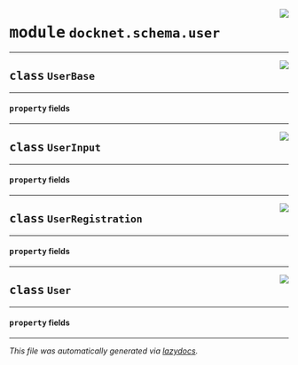 <!-- markdownlint-disable -->

<a href="https://github.com/khulnasoft/docknet/blob/main/backend/src/docknet/schema/user.py#L0"><img align="right" style="float:right;" src="https://img.shields.io/badge/-source-cccccc?style=flat-square"></a>

# <kbd>module</kbd> `docknet.schema.user`






---

<a href="https://github.com/khulnasoft/docknet/blob/main/backend/src/docknet/schema/user.py#L15"><img align="right" style="float:right;" src="https://img.shields.io/badge/-source-cccccc?style=flat-square"></a>

## <kbd>class</kbd> `UserBase`





---

#### <kbd>property</kbd> fields








---

<a href="https://github.com/khulnasoft/docknet/blob/main/backend/src/docknet/schema/user.py#L30"><img align="right" style="float:right;" src="https://img.shields.io/badge/-source-cccccc?style=flat-square"></a>

## <kbd>class</kbd> `UserInput`





---

#### <kbd>property</kbd> fields








---

<a href="https://github.com/khulnasoft/docknet/blob/main/backend/src/docknet/schema/user.py#L34"><img align="right" style="float:right;" src="https://img.shields.io/badge/-source-cccccc?style=flat-square"></a>

## <kbd>class</kbd> `UserRegistration`





---

#### <kbd>property</kbd> fields








---

<a href="https://github.com/khulnasoft/docknet/blob/main/backend/src/docknet/schema/user.py#L44"><img align="right" style="float:right;" src="https://img.shields.io/badge/-source-cccccc?style=flat-square"></a>

## <kbd>class</kbd> `User`





---

#### <kbd>property</kbd> fields










---

_This file was automatically generated via [lazydocs](https://github.com/khulnasoft/lazydocs)._
